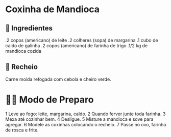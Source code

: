 # Coxinha de Mandioca

## 🍲 Ingredientes

.2 copos (americano) de leite
.2 colheres (sopa) de margarina
.1 cubo de caldo de galinha
.2 copos (americano) de farinha de trigo
.1/2 kg de mandioca cozida

## 🍲 Recheio

Carne moida refogada com cebola e cheiro verde.

# 👨‍🍳 Modo de Preparo

1 Leve ao fogo: leite, margarina, caldo.
2 Quando ferver junte toda farinha.
3 Mexa até cozinhar bem.
4 Desligue.
5 Misture a mandioca e sove para agregar.
6 Modele as coxinhas colocando o recheio.
7 Passe no ovo, farinha de rosca e frite.






